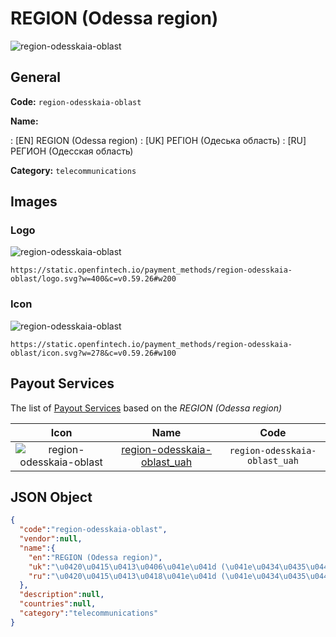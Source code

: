 
# REGION (Odessa region) 
![region-odesskaia-oblast](https://static.openfintech.io/payment_methods/region-odesskaia-oblast/logo.svg?w=400&c=v0.59.26#w200)  

## General 
**Code:** `region-odesskaia-oblast` 
 
**Name:** 
 
:	[EN] REGION (Odessa region) 
:	[UK] РЕГІОН (Одеська область) 
:	[RU] РЕГИОН (Одесская область) 
 
**Category:** `telecommunications` 
 

## Images 

### Logo 
![region-odesskaia-oblast](https://static.openfintech.io/payment_methods/region-odesskaia-oblast/logo.svg?w=400&c=v0.59.26#w200)  

```
https://static.openfintech.io/payment_methods/region-odesskaia-oblast/logo.svg?w=400&c=v0.59.26#w200
```  

### Icon 
![region-odesskaia-oblast](https://static.openfintech.io/payment_methods/region-odesskaia-oblast/icon.svg?w=278&c=v0.59.26#w100)  

```
https://static.openfintech.io/payment_methods/region-odesskaia-oblast/icon.svg?w=278&c=v0.59.26#w100
```  

## Payout Services 
 
The list of [Payout Services](/payout-services/) based on the _REGION (Odessa region)_ 

|Icon|Name|Code| 
|:---:|:---:|:---:| 
|![region-odesskaia-oblast](https://static.openfintech.io/payout_methods/region-odesskaia-oblast/icon.svg?w=278&c=v0.59.26#w40) |[region-odesskaia-oblast_uah](/payout-services/region-odesskaia-oblast_uah/)|`region-odesskaia-oblast_uah`| 
 

## JSON Object 

```json
{
  "code":"region-odesskaia-oblast",
  "vendor":null,
  "name":{
    "en":"REGION (Odessa region)",
    "uk":"\u0420\u0415\u0413\u0406\u041e\u041d (\u041e\u0434\u0435\u0441\u044c\u043a\u0430 \u043e\u0431\u043b\u0430\u0441\u0442\u044c)",
    "ru":"\u0420\u0415\u0413\u0418\u041e\u041d (\u041e\u0434\u0435\u0441\u0441\u043a\u0430\u044f \u043e\u0431\u043b\u0430\u0441\u0442\u044c)"
  },
  "description":null,
  "countries":null,
  "category":"telecommunications"
}
```  
